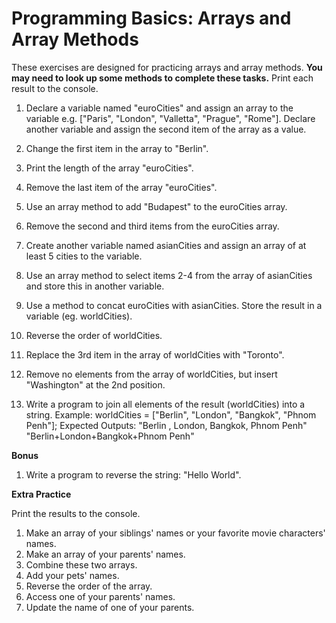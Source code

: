 # Programming Basics: Arrays and Array Methods

These exercises are designed for practicing arrays and array methods. **You may need to look up some methods to complete these tasks.** Print each result to the console.

1. Declare a variable named "euroCities" and assign an array to the variable e.g. ["Paris", "London", "Valletta", "Prague", "Rome"]. Declare another variable and assign the second item of the array as a value.

2. Change the first item in the array to "Berlin".

3. Print the length of the array "euroCities".

4. Remove the last item of the array "euroCities". 

5. Use an array method to add "Budapest" to the euroCities array. 

6. Remove the second and third items from the euroCities array. 

7. Create another variable named asianCities and assign an array of at least 5 cities to the variable.

8. Use an array method to select items 2-4 from the array of asianCities and store this in another variable.  

9. Use a method to concat euroCities with asianCities. Store the result in a variable (eg. worldCities).  

10. Reverse the order of worldCities.

11. Replace the 3rd item in the array of worldCities with "Toronto". 

12. Remove no elements from the array of worldCities, but insert "Washington" at the 2nd position.

13. Write a program to join all elements of the result (worldCities) into a string. 
Example: worldCities = ["Berlin", "London", "Bangkok", "Phnom Penh"];
Expected Outputs: 
"Berlin , London, Bangkok, Phnom Penh"
"Berlin+London+Bangkok+Phnom Penh" 

**Bonus**

1. Write a program to reverse the string: "Hello World". 

**Extra Practice**

Print the results to the console.

1. Make an array of your siblings' names or your favorite movie characters' names.
2. Make an array of your parents' names.
3. Combine these two arrays.
4. Add your pets' names.
5. Reverse the order of the array.
6. Access one of your parents' names.
7. Update the name of one of your parents. 
	

